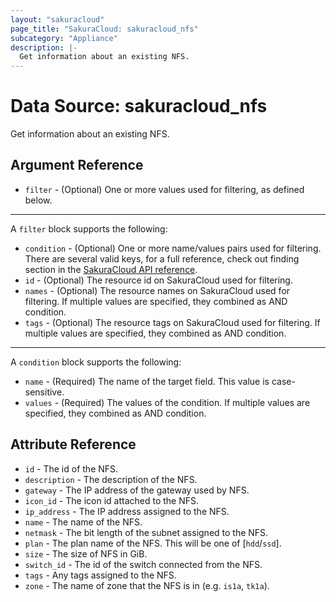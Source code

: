 ```yaml
---
layout: "sakuracloud"
page_title: "SakuraCloud: sakuracloud_nfs"
subcategory: "Appliance"
description: |-
  Get information about an existing NFS.
---
```


# Data Source: sakuracloud_nfs

Get information about an existing NFS.

## Argument Reference

* `filter` - (Optional) One or more values used for filtering, as defined below.


---

A `filter` block supports the following:

* `condition` - (Optional) One or more name/values pairs used for filtering. There are several valid keys, for a full reference, check out finding section in the [SakuraCloud API reference](https://developer.sakura.ad.jp/cloud/api/1.1/).
* `id` - (Optional) The resource id on SakuraCloud used for filtering.
* `names` - (Optional) The resource names on SakuraCloud used for filtering. If multiple values ​​are specified, they combined as AND condition.
* `tags` - (Optional) The resource tags on SakuraCloud used for filtering. If multiple values ​​are specified, they combined as AND condition.

---

A `condition` block supports the following:

* `name` - (Required) The name of the target field. This value is case-sensitive.
* `values` - (Required) The values of the condition. If multiple values ​​are specified, they combined as AND condition.


## Attribute Reference

* `id` - The id of the NFS.
* `description` - The description of the NFS.
* `gateway` - The IP address of the gateway used by NFS.
* `icon_id` - The icon id attached to the NFS.
* `ip_address` - The IP address assigned to the NFS.
* `name` - The name of the NFS.
* `netmask` - The bit length of the subnet assigned to the NFS.
* `plan` - The plan name of the NFS. This will be one of [`hdd`/`ssd`].
* `size` - The size of NFS in GiB.
* `switch_id` - The id of the switch connected from the NFS.
* `tags` - Any tags assigned to the NFS.
* `zone` - The name of zone that the NFS is in (e.g. `is1a`, `tk1a`).




